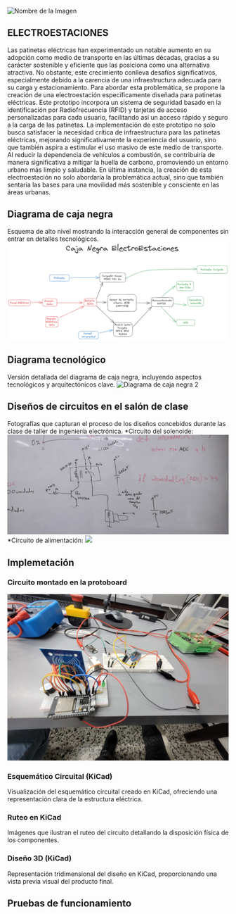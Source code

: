 
![Nombre de la Imagen](POSTERELECTROESTACIONES_ZAMBRANO_ORDUZ_COJO.jpg)
## **ELECTROESTACIONES**
Las patinetas eléctricas han experimentado un notable aumento en su adopción como medio de transporte en las últimas décadas, gracias a su carácter sostenible y eficiente que las posiciona como una alternativa atractiva. No obstante, este crecimiento conlleva desafíos significativos, especialmente debido a la carencia de una infraestructura adecuada para su carga y estacionamiento. Para abordar esta problemática, se propone la creación de una electroestación específicamente diseñada para patinetas eléctricas. Este prototipo incorpora un sistema de seguridad basado en la identificación por Radiofrecuencia (RFID) y tarjetas de acceso personalizadas para cada usuario, facilitando así un acceso rápido y seguro a la carga de las patinetas. La implementación de este prototipo no solo busca satisfacer la necesidad crítica de infraestructura para las patinetas eléctricas, mejorando significativamente la experiencia del usuario, sino que también aspira a estimular el uso masivo de este medio de transporte. Al reducir la dependencia de vehículos a combustión, se contribuiría de manera significativa a mitigar la huella de carbono, promoviendo un entorno urbano más limpio y saludable. En última instancia, la creación de esta electroestación no solo abordaría la problemática actual, sino que también sentaría las bases para una movilidad más sostenible y consciente en las áreas urbanas.

## **Diagrama de caja negra**
Esquema de alto nivel mostrando la interacción general de componentes sin entrar en detalles tecnológicos.
![Diagrama de caja negra](DiagramadeCajaNegra.png)

## **Diagrama tecnológico**
Versión detallada del diagrama de caja negra, incluyendo aspectos tecnológicos y arquitectónicos clave.
![Diagrama de caja negra 2](DiagramaTecnológico2.png)

## **Diseños de circuitos en el salón de clase**
Fotografías que capturan el proceso de los diseños concebidos durante las clase de taller de ingeniería electrónica.
*Circuito del solenoide:
![](CircuitoSolenoide.jpeg)
*Circuito de alimentación:
![](Circuitodealimentación.jpeg)

## **Implemetación**
### Circuito montado en la protoboard
![](CircuitoMontado.jpeg)

### Esquemático Circuital (KiCad)
Visualización del esquemático circuital creado en KiCad, ofreciendo una representación clara de la estructura eléctrica.

### Ruteo en KiCad
Imágenes que ilustran el ruteo del circuito detallando la disposición física de los componentes.

### Diseño 3D (KiCad)
Representación tridimensional del diseño en KiCad, proporcionando una vista previa visual del producto final.


## **Pruebas de funcionamiento**
